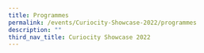 ```yaml
---
title: Programmes
permalink: /events/Curiocity-Showcase-2022/programmes
description: ""
third_nav_title: Curiocity Showcase 2022
---
```


